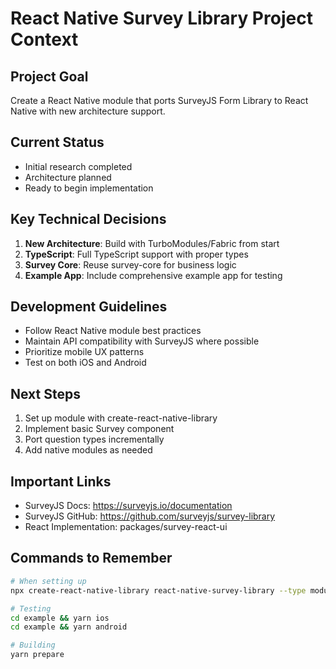 # React Native Survey Library Project Context

## Project Goal
Create a React Native module that ports SurveyJS Form Library to React Native with new architecture support.

## Current Status
- Initial research completed
- Architecture planned
- Ready to begin implementation

## Key Technical Decisions
1. **New Architecture**: Build with TurboModules/Fabric from start
2. **TypeScript**: Full TypeScript support with proper types
3. **Survey Core**: Reuse survey-core for business logic
4. **Example App**: Include comprehensive example app for testing

## Development Guidelines
- Follow React Native module best practices
- Maintain API compatibility with SurveyJS where possible
- Prioritize mobile UX patterns
- Test on both iOS and Android

## Next Steps
1. Set up module with create-react-native-library
2. Implement basic Survey component
3. Port question types incrementally
4. Add native modules as needed

## Important Links
- SurveyJS Docs: https://surveyjs.io/documentation
- SurveyJS GitHub: https://github.com/surveyjs/survey-library
- React Implementation: packages/survey-react-ui

## Commands to Remember
```bash
# When setting up
npx create-react-native-library react-native-survey-library --type module-new

# Testing
cd example && yarn ios
cd example && yarn android

# Building
yarn prepare
```